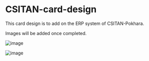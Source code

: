 # CSITAN-card-design

This card design is to add on the ERP system of CSITAN-Pokhara.

Images will be added once completed.

![image](https://github.com/Sareeka61/CSITAN-card-design/assets/105151859/14fdab69-4716-4222-bfce-381aa64e2da2)

![image](https://github.com/Sareeka61/CSITAN-card-design/assets/105151859/83817a1a-aedb-4e46-a5c3-6d5d896907a3)
